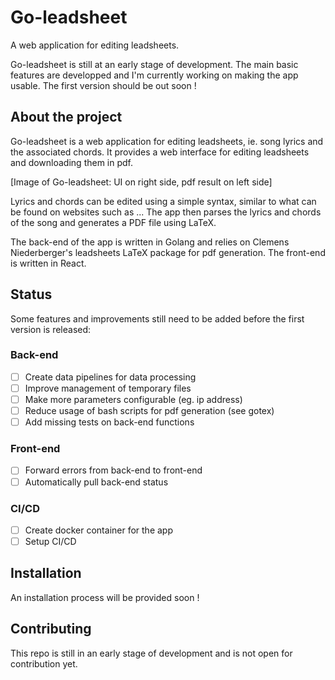 # Go-leadsheet

A web application for editing leadsheets.

Go-leadsheet is still at an early stage of development. The main basic features are developped and I'm currently working on making the app usable. The first version should be out soon !

## About the project
Go-leadsheet is a web application for editing leadsheets, ie. song lyrics and the associated chords.
It provides a web interface for editing leadsheets and downloading them in pdf.

[Image of Go-leadsheet: UI on right side, pdf result on left side]

Lyrics and chords can be edited using a simple syntax, similar to what can be found on websites such as ...
The app then parses the lyrics and chords of the song and generates a PDF file using LaTeX.

The back-end of the app is written in Golang and relies on Clemens Niederberger's leadsheets LaTeX package for pdf generation. The front-end is written in React.

## Status

Some features and improvements still need to be added before the first version is released:

### Back-end
- [ ] Create data pipelines for data processing
- [ ] Improve management of temporary files 
- [ ] Make more parameters configurable (eg. ip address)
- [ ] Reduce usage of bash scripts for pdf generation (see gotex)
- [ ] Add missing tests on back-end functions

### Front-end
- [ ] Forward errors from back-end to front-end
- [ ] Automatically pull back-end status

### CI/CD
- [ ] Create docker container for the app
- [ ] Setup CI/CD

## Installation
An installation process will be provided soon !

## Contributing
This repo is still in an early stage of development and is not open for contribution yet.
